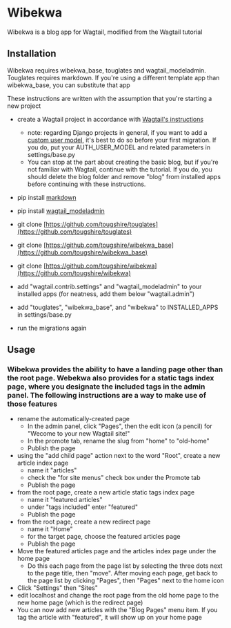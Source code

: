 # Wibekwa

Wibekwa is a blog app for Wagtail, modified from the Wagtail tutorial

## Installation

Wibekwa requires wibekwa_base, touglates and wagtail_modeladmin.  Touglates requires markdown. If you're using a different template app than wibekwa_base, you can substitute that app

These instructions are written with the assumption that you're starting a new project

* create a Wagtail project in accordance with [Wagtail's instructions](https://docs.wagtail.org/en/v6.2.1/getting_started/)
    * note: regarding Django projects in general, if you want to add a [custom user model](https://docs.djangoproject.com/en/5.1/topics/auth/customizing/#using-a-custom-user-model-when-starting-a-project), it's best to do so before your first migration. If you do, put your AUTH_USER_MODEL and related parameters in settings/base.py
    * You can stop at the part about creating the basic blog, but if you're not familiar with Wagtail, continue with the tutorial. If you do, you should delete the blog folder and remove "blog" from installed apps before continuing with these instructions.
* pip install [markdown](https://pypi.org/project/Markdown/)
* pip install [wagtail_modeladmin](https://pypi.org/project/wagtail-modeladmin/)
* git clone [https://github.com/tougshire/touglates](https://github.com/tougshire/touglates)
* git clone [https://github.com/tougshire/wibekwa_base](https://github.com/tougshire/wibekwa_base)
* git clone [https://github.com/tougshire/wibekwa](https://github.com/tougshire/wibekwa)
* add "wagtail.contrib.settings" and "wagtail_modeladmin" to your installed apps (for neatness, add them below "wagtail.admin")
* add "touglates", "wibekwa_base", and "wibekwa" to INSTALLED_APPS in settings/base.py

* run the migrations again

## Usage

### Wibekwa provides the ability to have a landing page other than the root page.  Webekwa also provides for a static tags index page, where you designate the included tags in the admin panel.  The following instructions are a way to make use of those features

* rename the automatically-created page
    * In the admin panel, click "Pages", then the edit icon (a pencil) for "Wecome to your new Wagtail site!"
    * In the promote tab, rename the slug from "home" to "old-home"
    * Publish the page
* using the "add child page" action next to the word "Root", create a new article index page
    * name it "articles"
    * check the "for site menus" check box under the Promote tab
    * Publish the page
* from the root page, create a new article static tags index page
    * name it "featured articles"
    * under "tags included" enter "featured"
    * Publish the page
* from the root page, create a new redirect page
    * name it "Home"
    * for the target page, choose the featured articles page
    * Publish the page
* Move the featured articles page and the articles index page under the home page
    * Do this each page from the page list by selecting the three dots next to the page title, then "move".  After moving each page, get back to the page list by clicking "Pages", then "Pages" next to the home icon
* Click "Settings" then "Sites"
* edit localhost and change the root page from the old home page to the new home page (which is the redirect page)
* You can now add new articles with the "Blog Pages" menu item.  If you tag the article with "featured", it will show up on your home page
